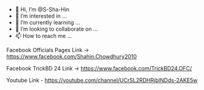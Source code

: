 - 👋 Hi, I’m @S-Sha-Hin
- 👀 I’m interested in ...
- 🌱 I’m currently learning ...
- 💞️ I’m looking to collaborate on ...
- 📫 How to reach me ...

<!---
S-Sha-Hin/S-Sha-Hin is a ✨ special ✨ repository because its `README.md` (this file) appears on your GitHub profile.
You can click the Preview link to take a look at your changes.
--->


Facebook Officials Pages Link -> https://www.facebook.com/Shahin.Chowdhury2010

Facebook TrickBD 24 Link -> https://www.facebook.com/TrickBD24.OFC/

Youtube Link - https://youtube.com/channel/UCrSL2RDHRjbINDds-2AKE5w
